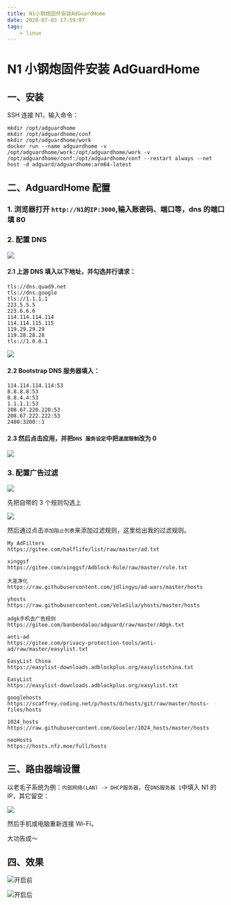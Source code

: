 ```yaml
---
title: N1小钢炮固件安装AdGuardHome
date: 2020-07-03 17:59:07
tags:
    - linux
---
```


# N1 小钢炮固件安装 AdGuardHome

## 一、安装

SSH 连接 N1，输入命令：

```shell
mkdir /opt/adguardhome
mkdir /opt/adguardhome/conf
mkdir /opt/adguardhome/work
docker run --name adguardhome -v /opt/adguardhome/work:/opt/adguardhome/work -v /opt/adguardhome/conf:/opt/adguardhome/conf --restart always --net host -d adguard/adguardhome:arm64-latest
```

<!--more-->

## 二、AdguardHome 配置

### 1. 浏览器打开 `http://N1的IP:3000`,输入账密码、端口等，dns 的端口填 80

### 2. 配置 DNS

![](https://cdn.jsdelivr.net/gh/xiangsanliu/images/img/007S8ZIlly1gj57gmh5asj30ew0e4gmh.jpg)

#### 2.1 上游 DNS 填入以下地址，并勾选并行请求：

```
tls://dns.quad9.net
tls://dns.google
tls://1.1.1.1
223.5.5.5
223.6.6.6
114.114.114.114
114.114.115.115
119.29.29.29
119.28.28.28
tls://1.0.0.1
```

![](https://cdn.jsdelivr.net/gh/xiangsanliu/images/img/007S8ZIlly1gj57gnfmwzj31sc0k8djb.jpg)

#### 2.2 Bootstrap DNS 服务器填入：

```
114.114.114.114:53
8.8.8.8:53
8.8.4.4:53
1.1.1.1:53
208.67.220.220:53
208.67.222.222:53
2400:3200::1
```

#### 2.3 然后点击应用，并把`DNS 服务设定`中把`速度限制`改为 0

![](https://cdn.jsdelivr.net/gh/xiangsanliu/images/img/007S8ZIlly1gj57go91znj30y40aewf8.jpg)

### 3. 配置广告过滤

![](https://cdn.jsdelivr.net/gh/xiangsanliu/images/img/007S8ZIlly1gj57gpmr5yj30cc0cegmb.jpg)

先把自带的 3 个规则勾选上

![](https://cdn.jsdelivr.net/gh/xiangsanliu/images/img/007S8ZIlly1gj57gt0kcqj31rs0byq63.jpg)

然后通过点击`添加阻止列表`来添加过滤规则，这里给出我的过滤规则。

```
My AdFilters
https://gitee.com/halflife/list/raw/master/ad.txt

xinggsf
https://gitee.com/xinggsf/Adblock-Rule/raw/master/rule.txt

大圣净化
https://raw.githubusercontent.com/jdlingyu/ad-wars/master/hosts

yhosts
https://raw.githubusercontent.com/VeleSila/yhosts/master/hosts

adgk手机去广告规则
https://gitee.com/banbendalao/adguard/raw/master/ADgk.txt

anti-ad
https://gitee.com/privacy-protection-tools/anti-ad/raw/master/easylist.txt

EasyList China
https://easylist-downloads.adblockplus.org/easylistchina.txt

EasyList
https://easylist-downloads.adblockplus.org/easylist.txt

googlehosts
https://scaffrey.coding.net/p/hosts/d/hosts/git/raw/master/hosts-files/hosts

1024_hosts
https://raw.githubusercontent.com/Goooler/1024_hosts/master/hosts

neoHosts
https://hosts.nfz.moe/full/hosts
```

## 三、路由器端设置

以老毛子系统为例：`内部网络(LAN) -> DHCP服务器`，在`DNS服务器 1`中填入 N1 的 IP，其它留空：

![](https://cdn.jsdelivr.net/gh/xiangsanliu/images/img/007S8ZIlly1gj57gvg7paj310q0audgk.jpg)

然后手机或电脑重新连接 Wi-Fi。

大功告成～

## 四、效果

![开启前](https://cdn.jsdelivr.net/gh/xiangsanliu/images/img/007S8ZIlly1gj57gwvfsuj31a30u04kc.jpg)

![开启后](https://cdn.jsdelivr.net/gh/xiangsanliu/images/img/007S8ZIlly1gj57gxava9j31cu0u0qe6.jpg)
